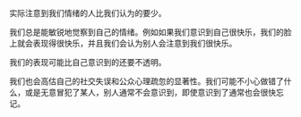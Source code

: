实际注意到我们情绪的人比我们认为的要少。

我们总是能敏锐地觉察到自己的情绪。例如如果我们意识到自己很快乐，我们的脸上就会表现得很快乐，并且我们会认为别人会注意到我们很快乐。

我们的表现可能比自己意识到的还要不透明。

我们也会高估自己的社交失误和公众心理疏忽的显著性。我们可能不小心做错了什么，或是无意冒犯了某人，别人通常不会意识到，即使意识到了通常也会很快忘记。